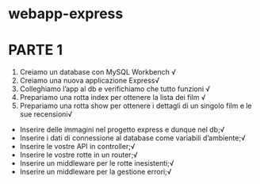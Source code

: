 # webapp-express

# PARTE 1
<!-- Esercizio -->
1. Creiamo un database con MySQL Workbench √
2. Creiamo una nuova applicazione Express√
3. Colleghiamo l’app al db e verifichiamo che tutto funzioni √
4. Prepariamo una rotta index per ottenere la lista dei film √
5. Prepariamo una rotta show per ottenere i dettagli di un singolo film e le sue recensioni√

<!-- Bonus -->
- Inserire delle immagini nel progetto express e dunque nel db;√
- Inserire i dati di connessione al database come variabili d’ambiente;√
- Inserire le vostre API in controller;√
- Inserire le vostre rotte in un router;√
- Inserire un middleware per le rotte inesistenti;√
- Inserire un middleware per la gestione errori;√
